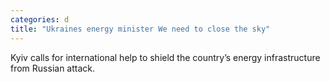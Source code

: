 ```yaml
---
categories: d
title: "Ukraines energy minister We need to close the sky"
---
```

Kyiv calls for international help to shield the country’s energy infrastructure from Russian attack.
